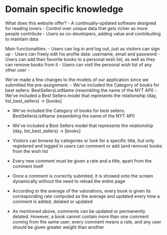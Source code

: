 # Domain specific knowledge

What does this website offer?
    - A continually-updated software designed for reading lovers
    - Control over unique data that gets richer as more people contribute
    - Users as co-developers, adding value and contribuiting to maintain data

Main functionalities:
    - Users can log in and log out, just as visitors can sign up
    - Users can freely edit his profile data: username, email and password
    - Users can add their favorite books to a personal wish list, as well as they can remove books from it
    - Users can visit the personal wish list of any other user
    - 

We've made a few changes to the models of our application since we submitted the pre-assignment:
    - We've included the Category of books for best sellers: BestSellersListName (resembling the name of the NYT API)
    - We've included a Best Sellers model that represents the relationship (day, list_best_sellers) -> [books]


- We've included the Category of books for best sellers: BestSellersListName (resembling the name of the NYT API)
- We've included a Best Sellers model that represents the relationship (day, list_best_sellers) -> [books]


- Visitors can browse by categories or look for a specific title, but only registered and logged in users can comment or add (and remove) books from the wish list
- Every new comment must be given a rate and a title, apart from the comment itself
- Once a comment is correctly submited, it is showed onto the screen dynamically without the need to reload the entire page
- According to the average of the valorations, every book is given its corresponding rate computed as the average and updated every time a comment is added, delated or updated
- As mentioned above, comments can be updated or permanently delated. However, a book cannot contain more than one comment coming from the same user; every comment means a rate, and any user should be given greater weight than another
